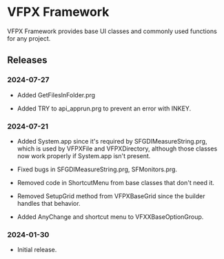 # VFPX Framework

VFPX Framework provides base UI classes and commonly used functions for any project.

## Releases

### 2024-07-27

* Added GetFilesInFolder.prg

* Added TRY to api_apprun.prg to prevent an error with INKEY.

### 2024-07-21

* Added System.app since it's required by SFGDIMeasureString.prg, which is used by VFPXFile and VFPXDirectory, although those classes now work properly if System.app isn't present.

* Fixed bugs in SFGDIMeasureString.prg, SFMonitors.prg.

* Removed code in ShortcutMenu from base classes that don't need it.

* Removed SetupGrid method from VFPXBaseGrid since the builder handles that behavior.

* Added AnyChange and shortcut menu to VFXXBaseOptionGroup.

### 2024-01-30

* Initial release.

